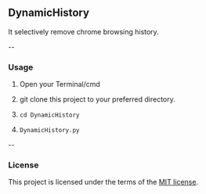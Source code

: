 ## DynamicHistory
It selectively remove chrome browsing history.

--
### Usage

1. Open your Terminal/cmd

2. git clone this project to your preferred directory.

3. `cd DynamicHistory`

4. `DynamicHistory.py`

--
### License

This project is licensed under the terms of the [MIT license](https://github.com/nagracks/organizer/blob/master/LICENSE).
